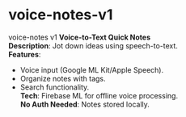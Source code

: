 # voice-notes-v1
voice-notes v1
 **Voice-to-Text Quick Notes**  
**Description**: Jot down ideas using speech-to-text.  
**Features**:  
- Voice input (Google ML Kit/Apple Speech).  
- Organize notes with tags.  
- Search functionality.  
**Tech**: Firebase ML for offline voice processing.  
**No Auth Needed**: Notes stored locally.

